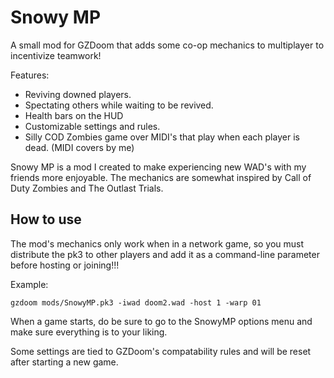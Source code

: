 # Snowy MP

A small mod for GZDoom that adds some co-op mechanics to multiplayer to incentivize teamwork!

Features:
- Reviving downed players.
- Spectating others while waiting to be revived.
- Health bars on the HUD
- Customizable settings and rules.
- Silly COD Zombies game over MIDI's that play when each player is dead. (MIDI covers by me)

Snowy MP is a mod I created to make experiencing new WAD's with my friends more enjoyable. The mechanics are somewhat inspired by Call of Duty Zombies and The Outlast Trials.

## How to use

The mod's mechanics only work when in a network game, so you must distribute the pk3 to other players and add it as a command-line parameter before hosting or joining!!!

Example:

```
gzdoom mods/SnowyMP.pk3 -iwad doom2.wad -host 1 -warp 01
```

When a game starts, do be sure to go to the SnowyMP options menu and make sure everything is to your liking. 

Some settings are tied to GZDoom's compatability rules and will be reset after starting a new game. 
